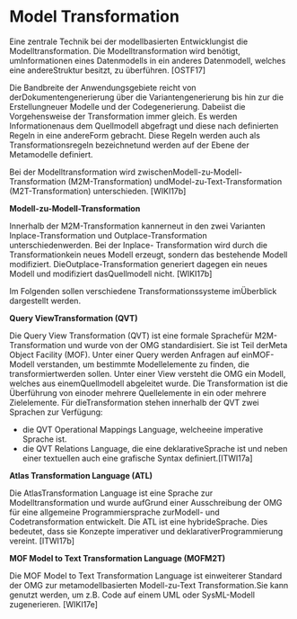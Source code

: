 # Model Transformation

Eine zentrale Technik bei der modellbasierten Entwicklungist die Modelltransformation. Die Modelltransformation wird benötigt, umInformationen eines Datenmodells in ein anderes Datenmodell, welches eine andereStruktur besitzt, zu überführen. [OSTF17] 

Die Bandbreite der Anwendungsgebiete reicht von derDokumentengenerierung über die Variantengenerierung bis hin zur die Erstellungneuer Modelle und der Codegenerierung.  Dabeiist die Vorgehensweise der Transformation immer gleich. Es werden Informationenaus dem Quellmodell abgefragt und diese nach definierten Regeln in eine andereForm gebracht. Diese Regeln werden auch als Transformationsregeln bezeichnetund werden auf der Ebene der Metamodelle definiert.

Bei der Modelltransformation wird zwischenModell-zu-Modell-Transformation (M2M-Transformation) undModel-zu-Text-Transformation (M2T-Transformation) unterschieden. [WIKI17b]

**Modell-zu-Modell-Transformation**

Innerhalb der M2M-Transformation kannerneut in den zwei Varianten Inplace-Transformation und Outplace-Transformation unterschiedenwerden. Bei der Inplace- Transformation wird durch die Transformationkein neues Modell erzeugt, sondern das bestehende Modell modifiziert. DieOutplace-Transformation generiert dagegen ein neues Modell und modifiziert dasQuellmodell nicht. [WIKI17b]

Im Folgenden sollen verschiedene Transformationssysteme imÜberblick dargestellt werden.

**Query ViewTransformation (QVT)**

Die Query View Transformation (QVT) ist eine formale Sprachefür M2M-Transformation und wurde von der OMG standardisiert. Sie ist Teil derMeta Object Facility (MOF). Unter einer Query werden Anfragen auf einMOF-Modell verstanden, um bestimmte Modellelemente zu finden, die transformiertwerden sollen. Unter einer View versteht die OMG ein Modell, welches aus einemQuellmodell abgeleitet wurde. Die Transformation ist die Überführung von einoder mehrere Quellelemente in ein oder mehrere Zielelemente. Für dieTransformation stehen innerhalb der QVT zwei Sprachen zur Verfügung:

* die QVT Operational Mappings Language, welcheeine imperative Sprache ist.
* die QVT Relations Language, die eine deklarativeSprache ist und neben einer textuellen auch eine grafische Syntax definiert.[ITWI17a]

**Atlas Transformation Language (ATL)**

Die AtlasTransformation Language ist eine Sprache zur Modelltransformation und wurde aufGrund einer Ausschreibung der OMG für eine allgemeine Programmiersprache zurModell- und Codetransformation entwickelt. Die ATL ist eine hybrideSprache. Dies bedeutet, dass sie Konzepte imperativer und deklarativerProgrammierung vereint. [ITWI17b]

**MOF Model to Text Transformation Language (MOFM2T)**

Die MOF Model to Text Transformation Language ist einweiterer Standard der OMG zur metamodellbasierten Modell-zu-Text Transformation.Sie kann genutzt werden, um z.B. Code auf einem UML oder SysML-Modell zugenerieren. [WIKI17e]